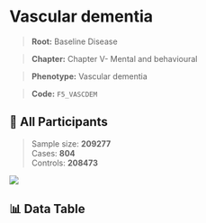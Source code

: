 # Vascular dementia

> **Root:** Baseline Disease  

> **Chapter:** Chapter V- Mental and behavioural  

> **Phenotype:** Vascular dementia  

> **Code:** `F5_VASCDEM`

## 🧪 All Participants  
> Sample size: **209277**  
> Cases: **804**  
> Controls: **208473**
<img src="/Sensitive/Figures/ALL/Incidence/F5_VASCDEM.png"/>

## 📊 Data Table
<CsvTableMRF src="/Sensitive/Data/ALL/Incidence/COX_F5_VASCDEM.csv"/>

